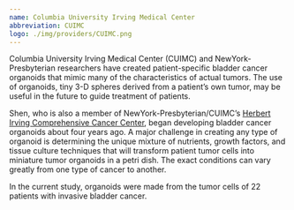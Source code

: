 ```yaml
---
name: Columbia University Irving Medical Center
abbreviation: CUIMC
logo: ./img/providers/CUIMC.png
---
```


Columbia University Irving Medical Center (CUIMC) and NewYork-Presbyterian researchers have created patient-specific bladder cancer organoids that mimic many of the characteristics of actual tumors. The use of organoids, tiny 3-D spheres derived from a patient’s own tumor, may be useful in the future to guide treatment of patients.

Shen, who is also a member of NewYork-Presbyterian/CUIMC’s [Herbert Irving Comprehensive Cancer Center](http://cancer.columbia.edu/), began developing bladder cancer organoids about four years ago. A major challenge in creating any type of organoid is determining the unique mixture of nutrients, growth factors, and tissue culture techniques that will transform patient tumor cells into miniature tumor organoids in a petri dish. The exact conditions can vary greatly from one type of cancer to another.

In the current study, organoids were made from the tumor cells of 22 patients with invasive bladder cancer.